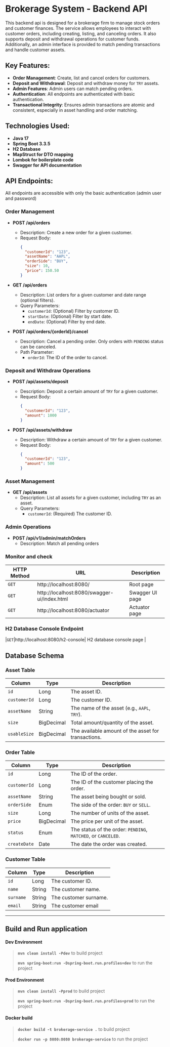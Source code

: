 # Brokerage System - Backend API

This backend api is designed for a brokerage firm to manage stock orders and customer finances. The service allows employees to interact with customer orders, including creating, listing, and canceling orders. It also supports deposit and withdrawal operations for customer funds. Additionally, an admin interface is provided to  match pending transactions and handle customer assets.

## Key Features:
- **Order Management**: Create, list and cancel orders for customers.
- **Deposit and Withdrawal**: Deposit and withdraw money for `TRY` assets.
- **Admin Features**: Admin users can match pending orders.
- **Authentication**: All endpoints are authenticated with basic authentication.
- **Transactional Integrity**: Ensures admin transactions are atomic and consistent, especially in asset handling and order matching.

## Technologies Used:
- **Java 17**
- **Spring Boot 3.3.5**
- **H2 Database**
- **MapStruct for DTO mapping**
- **Lombok for boilerplate code**
- **Swagger for API documentation**

## API Endpoints:

All endpoints are accessible with only the basic authentication (admin user and password)

### Order Management
- **POST /api/orders**
    - Description: Create a new order for a given customer.
    - Request Body:
      ```json
      {
        "customerId": "123",
        "assetName": "AAPL",
        "orderSide": "BUY",
        "size": 10,
        "price": 150.50
      }
      ```
    
- **GET /api/orders**
    - Description: List orders for a given customer and date range (optional filters).
    - Query Parameters:
        - `customerId`: (Optional) Filter by customer ID.
        - `startDate`: (Optional) Filter by start date.
        - `endDate`: (Optional) Filter by end date.


- **POST /api/orders/{orderId}/cancel**
    - Description: Cancel a pending order. Only orders with `PENDING` status can be canceled.
    - Path Parameter:
        - `orderId`: The ID of the order to cancel.

### Deposit and Withdraw Operations
- **POST /api/assets/deposit**
    - Description: Deposit a certain amount of `TRY` for a given customer.
    - Request Body:
      ```json
      {
        "customerId": "123",
        "amount": 1000
      }
      ```

- **POST /api/assets/withdraw**
    - Description: Withdraw a certain amount of `TRY` for a given customer.
    - Request Body:
      ```json
      {
        "customerId": "123",
        "amount": 500
      }
      ```

### Asset Management
- **GET /api/assets**
    - Description: List all assets for a given customer, including `TRY` as an asset.
    - Query Parameters:
        - `customerId`: (Required) The customer ID.

### Admin Operations
- **POST /api/v1/admin/matchOrders**
    - Description: Match all pending orders


### Monitor and check

|HTTP Method|URL|Description|
|---|---|---|
|`GET`|http://localhost:8080/ | Root page |
|`GET`|http://localhost:8080/swagger-ui/index.html | Swagger UI page |
|`GET`|http://localhost:8080/actuator | Actuator page |

### H2 Database Console Endpoint
|`GET`|http://localhost:8080/h2-console| H2 database console page |
    
## Database Schema

### Asset Table

| Column        | Type       | Description                         |
|---------------|------------|-------------------------------------|
| `id`          | Long       | The asset ID.                   |
| `customerId`  | Long       | The customer ID.                    |
| `assetName`   | String     | The name of the asset (e.g., `AAPL`, `TRY`). |
| `size`        | BigDecimal | Total amount/quantity of the asset. |
| `usableSize`  | BigDecimal | The available amount of the asset for transactions. |

### Order Table

| Column        | Type       | Description                         |
|---------------|------------|-------------------------------------|
| `id`          | Long       | The ID of the order.               |
| `customerId`  | Long       | The ID of the customer placing the order. |
| `assetName`   | String     | The asset being bought or sold.     |
| `orderSide`   | Enum       | The side of the order: `BUY` or `SELL`. |
| `size`        | Long       | The number of units of the asset.   |
| `price`       | BigDecimal | The price per unit of the asset.    |
| `status`      | Enum       | The status of the order: `PENDING`, `MATCHED`, or `CANCELED`. |
| `createDate`  | Date       | The date the order was created.     |


### Customer Table

| Column        | Type       | Description                         |
|---------------|------------|-------------------------------------|
| `id`          | Long       | The customer ID.                    |
| `name`        | String       | The customer name.                  |
| `surname`     | String     | The customer surname.               |
| `email`       | String     | The customer email                  |
---

## Build and Run application

#### Dev Environment

> **```mvn clean install -Pdev```** to build project
>
> **```mvn spring-boot:run -Dspring-boot.run.profiles=dev```** to run the project

#### Prod Environment

> **```mvn clean install -Pprod```** to build project
>
> **```mvn spring-boot:run -Dspring-boot.run.profiles=prod```** to run the project
>
>
#### Docker build

> **```docker build -t brokerage-service .```** to build project
>
> **```docker run -p 8080:8080 brokerage-service```** to run the project
>

